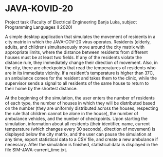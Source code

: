 # JAVA-KOVID-20
 
Project task (Faculty of Electrical Engineering Banja Luka, subject Programming Languages II 2020)

A simple desktop application that simulates the movement of residents in a city matrix in which the JAVA-COV-20 virus operates. Residents (elderly, adults, and children) simultaneously move around the city matrix with appropriate limits, where the distance between residents from different houses must be at least two fields. If any of the residents violate the distance rule, they immediately change their direction of movement. Also, in the city, there are checkpoints that read the temperatures of residents who are in its immediate vicinity. If a resident's temperature is higher than 37C, an ambulance comes for the resident and takes them to the clinic, while the supervisor sends a signal to all residents of the same house to return to their home by the shortest distance.

At the beginning of the simulation, the user enters the number of residents of each type, the number of houses in which they will be distributed based on the number (they are uniformly distributed across the houses, respecting the rule that children cannot be alone in the house), the number of ambulance vehicles, and the number of checkpoints. Upon starting the simulation, information about all residents (their identifier, name, current temperature (which changes every 30 seconds), direction of movement) is displayed below the city matrix, and the user can pause the simulation at any time, export statistical data to a CSV file, and create a new ambulance if necessary. After the simulation is finished, statistical data is displayed in the file SIM-JAVA-current_time.txt.
